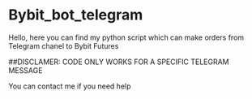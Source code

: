 # Bybit_bot_telegram

Hello, here you can find my python script which can make orders from Telegram chanel to Bybit Futures

##DISCLAMER: CODE ONLY WORKS FOR A SPECIFIC TELEGRAM MESSAGE

You can contact me if you need help
